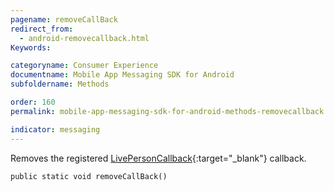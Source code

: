 ```yaml
---
pagename: removeCallBack
redirect_from:
  - android-removecallback.html
Keywords:

categoryname: Consumer Experience
documentname: Mobile App Messaging SDK for Android
subfoldername: Methods

order: 160
permalink: mobile-app-messaging-sdk-for-android-methods-removecallback.html

indicator: messaging
---
```


Removes the registered [LivePersonCallback](android-callbacks-index.html){:target="_blank"} callback.

`public static void removeCallBack()`